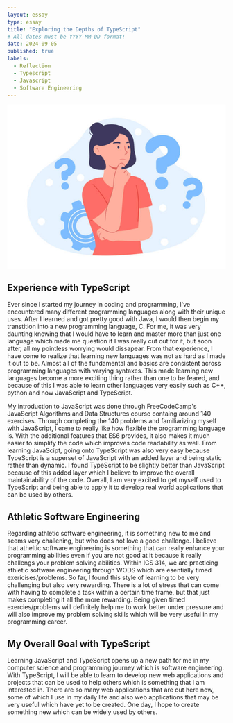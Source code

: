 ```yaml
---
layout: essay
type: essay
title: "Exploring the Depths of TypeScript"
# All dates must be YYYY-MM-DD format!
date: 2024-09-05
published: true
labels:
  - Reflection
  - Typescript
  - Javascript
  - Software Engineering
---
```


<img width="600px" class="rounded float-start pe-4" src="../img/Reflection.jpg">

## Experience with TypeScript

Ever since I started my journey in coding and programming, I've encountered many different programming languages along with their unique uses. After I learned and got pretty good with Java, I would then begin my transtition into a new programming language, C. For me, it was very daunting knowing that I would have to learn and master more than just one language which made me question if I was really cut out for it, but soon after, all my pointless worrying would dissapear. From that experience, I have come to realize that learning new languages was not as hard as I made it out to be. Almost all of the fundamental and basics are consistent across programming languages with varying syntaxes. This made learning new languages become a more exciting thing rather than one to be feared, and because of this I was able to learn other languages very easily such as C++, python and now JavaScript and TypeScript. 

My introduction to JavaScript was done through FreeCodeCamp's JavaScript Algorithms and Data Structures course containg around 140 exercises. Through completing the 140 problems and familiarizing myself with JavaScript, I came to really like how flexible the programming language is. With the additional features that ES6 provides, it also makes it much easier to simplify the code which improves code readability as well. From learning JavaScipt, going onto TypeScript was also very easy because TypeScript is a superset of JavaScript with an added layer and being static rather than dynamic. I found TypeScript to be slightly better than JavaScript because of this added layer which I believe to improve the overall maintainability of the code. Overall, I am very excited to get myself used to TypeScript and being able to apply it to develop real world applications that can be used by others. 

## Athletic Software Engineering

Regarding athletic software engineering, it is something new to me and seems very challening, but who does not love a good challenge. I believe that atheltic software engineering is something that can really enhance your programming abilities even if you are not good at it because it really challengs your problem solving abilities. Within ICS 314, we are practicing athletic software engineering through WODS which are esentially timed exericises/problems. So far, I found this style of learning to be very challenging but also very rewarding. There is a lot of stress that can come with having to complete a task within a certain time frame, but that just makes completing it all the more rewarding. Being given timed exercies/problems will definitely help me to work better under pressure and will also improve my problem solving skills which will be very useful in my programming career. 

## My Overall Goal with TypeScript

Learning JavaScript and TypeScript opens up a new path for me in my computer science and programming journey which is software engineering. With TypeScript, I will be able to learn to develop new web applications and projects that can be used to help others which is something that I am interested in. There are so many web applications that are out here now, some of which I use in my daily life and also web applications that may be very useful which have yet to be created. One day, I hope to create something new which can be widely used by others.



